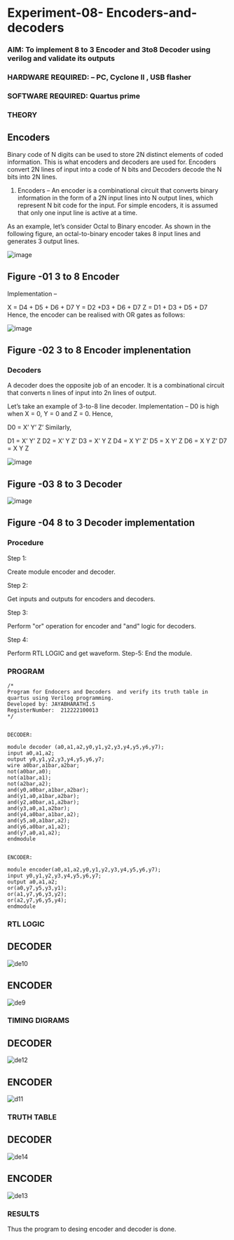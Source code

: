 # Experiment-08- Encoders-and-decoders 

### AIM: To implement 8 to 3 Encoder and  3to8 Decoder using verilog and validate its outputs
### HARDWARE REQUIRED:  – PC, Cyclone II , USB flasher
### SOFTWARE REQUIRED:   Quartus prime
### THEORY 

## Encoders
Binary code of N digits can be used to store 2N distinct elements of coded information. This is what encoders and decoders are used for. Encoders convert 2N lines of input into a code of N bits and Decoders decode the N bits into 2N lines.

1. Encoders –
An encoder is a combinational circuit that converts binary information in the form of a 2N input lines into N output lines, which represent N bit code for the input. For simple encoders, it is assumed that only one input line is active at a time.

As an example, let’s consider Octal to Binary encoder. As shown in the following figure, an octal-to-binary encoder takes 8 input lines and generates 3 output lines.

![image](https://user-images.githubusercontent.com/36288975/171543588-bc0746df-a173-4b35-989e-5fb7d385fe8a.png)
## Figure -01 3 to 8 Encoder 


Implementation –

X = D4 + D5 + D6 + D7
Y = D2 +D3 + D6 + D7
Z = D1 + D3 + D5 + D7 
Hence, the encoder can be realised with OR gates as follows:


![image](https://user-images.githubusercontent.com/36288975/171543740-68403b82-aa93-4c98-9343-f32b14885a2e.png)
## Figure -02 3 to 8 Encoder implenentation 

 ### Decoders 
 
A decoder does the opposite job of an encoder. It is a combinational circuit that converts n lines of input into 2n lines of output.

Let’s take an example of 3-to-8 line decoder.
Implementation –
D0 is high when X = 0, Y = 0 and Z = 0. Hence,

D0 = X’ Y’ Z’ 
Similarly,

D1 = X’ Y’ Z
D2 = X’ Y Z’
D3 = X’ Y Z
D4 = X Y’ Z’
D5 = X Y’ Z
D6 = X Y Z’
D7 = X Y Z 


![image](https://user-images.githubusercontent.com/36288975/171543978-ee2d0671-2846-40a1-8705-507fd6287a49.png)
## Figure -03 8 to 3 Decoder 



![image](https://user-images.githubusercontent.com/36288975/171543866-5a6eace6-8683-49d7-9c4f-a7cb30ec3035.png)
## Figure -04 8 to 3 Decoder implementation 



### Procedure

Step 1:

Create module encoder and decoder.

Step 2: 

Get inputs and outputs for encoders and decoders.

Step 3: 

Perform "or" operation for encoder and "and" logic for decoders. 

Step 4:

Perform RTL LOGIC and get waveform. Step-5: End the module.




### PROGRAM
```
/*
Program for Endocers and Decoders  and verify its truth table in quartus using Verilog programming.
Developed by: JAYABHARATHI.S
RegisterNumber:  212222100013
*/


DECODER:

module decoder (a0,a1,a2,y0,y1,y2,y3,y4,y5,y6,y7);
input a0,a1,a2;
output y0,y1,y2,y3,y4,y5,y6,y7;
wire a0bar,a1bar,a2bar;
not(a0bar,a0);
not(a1bar,a1);
not(a2bar,a2);
and(y0,a0bar,a1bar,a2bar);
and(y1,a0,a1bar,a2bar);
and(y2,a0bar,a1,a2bar);
and(y3,a0,a1,a2bar);
and(y4,a0bar,a1bar,a2);
and(y5,a0,a1bar,a2);
and(y6,a0bar,a1,a2);
and(y7,a0,a1,a2);
endmodule


ENCODER:

module encoder(a0,a1,a2,y0,y1,y2,y3,y4,y5,y6,y7);
input y0,y1,y2,y3,y4,y5,y6,y7;
output a0,a1,a2;
or(a0,y7,y5,y3,y1);
or(a1,y7,y6,y3,y2);
or(a2,y7,y6,y5,y4);
endmodule

```





### RTL LOGIC 

 ## DECODER
![de10](https://github.com/Jayabharathi3/Experiment-08-Encoders-and-decoders-/assets/120367796/02b761ff-4a69-457d-81a6-a8e24356b572)


 
 ## ENCODER
![de9](https://github.com/Jayabharathi3/Experiment-08-Encoders-and-decoders-/assets/120367796/ae7f51bf-3055-4ae9-b4e9-29dcda158495)



### TIMING DIGRAMS  

## DECODER

![de12](https://github.com/Jayabharathi3/Experiment-08-Encoders-and-decoders-/assets/120367796/6fbf5e8e-c33d-453f-9ca3-c942649e6bd1)



## ENCODER
![d11](https://github.com/Jayabharathi3/Experiment-08-Encoders-and-decoders-/assets/120367796/4779600e-1730-401b-9622-45eb18694012)


### TRUTH TABLE 

## DECODER

![de14](https://github.com/Jayabharathi3/Experiment-08-Encoders-and-decoders-/assets/120367796/79d16497-13d9-4fc9-80aa-6683f3ff813a)


## ENCODER

![de13](https://github.com/Jayabharathi3/Experiment-08-Encoders-and-decoders-/assets/120367796/b8445e08-f1d2-4199-a637-f4e52c7cee5e)



### RESULTS 

Thus the program to desing encoder and decoder is done.
